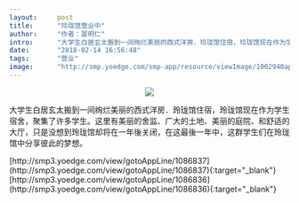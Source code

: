 ```yaml
---
layout:     post
title:      "玲珑馆营业中"
author:     "作者：冨明仁"
intro:      "大学生白居玄太搬到一间绚烂美丽的西式洋房．玲珑馆住宿，玲珑馆现在作为学生宿舍，聚集了许多学生。这里有美丽的舍监、广大的土地、美丽的庭院、和舒适的大厅，只是没想到玲珑馆却将在一年後关闭，在这最後一年中，这群学生们在玲珑馆中分享彼此的梦想。"
date:       "2018-02-14 16:56:48"
tags:       "营业"
image:      "http://smp.yoedge.com/smp-app/resource/viewImage/1002940appline.png"
---
```

<div style="text-align: center">
<p><img src="http://smp.yoedge.com/smp-app/resource/viewImage/1002940appline.png"/></p>
</div>
<p class="post-meta">
<span>大学生白居玄太搬到一间绚烂美丽的西式洋房．玲珑馆住宿，玲珑馆现在作为学生宿舍，聚集了许多学生。这里有美丽的舍监、广大的土地、美丽的庭院、和舒适的大厅，只是没想到玲珑馆却将在一年後关闭，在这最後一年中，这群学生们在玲珑馆中分享彼此的梦想。</span>
</p>
[http://smp3.yoedge.com/view/gotoAppLine/1086837](http://smp3.yoedge.com/view/gotoAppLine/1086837){:target="_blank"}
[http://smp3.yoedge.com/view/gotoAppLine/1086836](http://smp3.yoedge.com/view/gotoAppLine/1086836){:target="_blank"}


